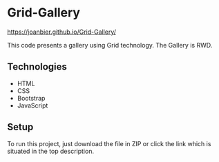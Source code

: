 # Grid-Gallery
https://joanbier.github.io/Grid-Gallery/

This code presents a gallery using Grid technology. The Gallery is RWD.  

## Technologies
* HTML
* CSS
* Bootstrap
* JavaScript

## Setup
To run this project, just download the file in ZIP or click the link which is situated in the top description.
